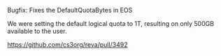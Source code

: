 Bugfix: Fixes the DefaultQuotaBytes in EOS

We were setting the default logical quota to 1T, resulting 
on only 500GB available to the user.

https://github.com/cs3org/reva/pull/3492
